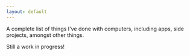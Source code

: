 ```yaml
---
layout: default
---
```


A complete list of things I've done with computers, including apps, side projects, amongst other things.

Still a work in progress!